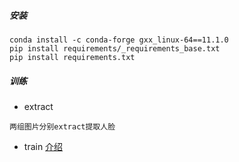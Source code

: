##### 安装
```shell
conda install -c conda-forge gxx_linux-64==11.1.0
pip install requirements/_requirements_base.txt
pip install requirements.txt
```
##### 训练
- extract
```
两组图片分别extract提取人脸
```
- train
[介绍](https://zhuanlan.zhihu.com/p/377418009)
